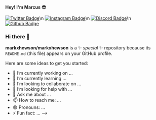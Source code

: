 #### Hey! I'm Marcus 😎

[![Twitter Badge](https://img.shields.io/badge/-Twitter-e4405f?style=for-the-badge&logo=Twitter)](https://www.twitter.com/_Lotho_)\n
[![Instagram Badge](https://img.shields.io/badge/-Instagram-e4405f?style=for-the-badge&logo=Instagram&color=blueviolet)](https://www.instagram.com/markxhewson)\n
[![Discord Badge](https://img.shields.io/badge/-Discord-e4405f?style=for-the-badge&logo=Discord&color=important)](marcuz#9158)\n
[![Github Badge](https://img.shields.io/badge/-Github-e4405f?style=for-the-badge&logo=Github&color=successs)](marcuz#9158)


### Hi there 👋

**markxhewson/markxhewson** is a ✨ _special_ ✨ repository because its `README.md` (this file) appears on your GitHub profile.

Here are some ideas to get you started:

- 🔭 I’m currently working on ...
- 🌱 I’m currently learning ...
- 👯 I’m looking to collaborate on ...
- 🤔 I’m looking for help with ...
- 💬 Ask me about ...
- 📫 How to reach me: ...
- 😄 Pronouns: ...
- ⚡ Fun fact: ...
-->

